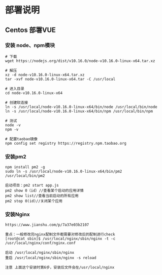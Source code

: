 # 部署说明
## Centos 部署VUE
### 安装 node、npm模块
    # 下载
    wget https://nodejs.org/dist/v10.16.0/node-v10.16.0-linux-x64.tar.xz

    # 解压
    xz -d node-v10.16.0-linux-x64.tar.xz
    tar -xvf node-v10.16.0-linux-x64.tar -C /usr/local

    # 进入目录
    cd node-v10.16.0-linux-x64

    # 创建软连接
    ln -s /usr/local/node-v10.16.0-linux-x64/bin/node /usr/local/bin/node
    ln -s /usr/local/node-v10.16.0-linux-x64/bin/npm /usr/local/bin/npm

    # 测试
    node -v
    npm -v

    # 配置taobao镜像
    npm config set registry https://registry.npm.taobao.org

### 安装pm2
    npm install pm2 -g
    sudo ln -s /usr/local/node-v10.16.0-linux-x64/bin/pm2 /usr/local/bin/pm2

    启动项目：pm2 start app.js
    pm2 show 0（id）//查看某个启动的应用详情
    pm2 show list//查看当前启动的所有应用
    pm2 stop 0(id)//关闭某个应用

### 安装Nginx
    https://www.jianshu.com/p/7a37e03b2107

    重点：一般修改完nginx配制文件都需要对修改后的配制进行check
    [root@cat sbin]$ /usr/local/nginx/sbin/nginx -t -c /usr/local/nginx/conf/nginx.conf

    启动 /usr/local/nginx/sbin/nginx
    重启 /usr/local/nginx/sbin/nginx -s reload

    注意 上面这个安装时第6步，安装后文件会在/usr/local/nginx 
